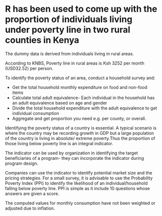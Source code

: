 # R has been used to come up with the proportion of individuals living under poverty line in two rural counties in Kenya
The dummy data is derived from individuals living in rural areas.

According to KNBS, Poverty line in rural areas is Ksh 3252 per month (USD32.52) per person.

To identify the poverty status of an area, conduct a household survey and:
- Get the total household monthly expenditure on food and non-food items
- Calculate total adult equivalence- Each individual in the household has an adult equivalence based on age and gender
- Divide the total household expenditure with the adult equivalence to get individual consumption
- Aggregate and get proportion you need e.g. per county, or overall.

Identifying the poverty status of a country is essential. A typical scenario is where the country may be recording growth in GDP but a large population of the country is living in absolute/ extreme poverty.Thus the proportion of those living below poverty line is an integral indicator.

The indicator can be used by organization in identifying the target beneficiaries of a program- they can incorporate the indicator during program design.

Companies can use the indicator to identify potential market size and the pricing strategies.
For a small survey, it is advisable to use the Probability Poverty Index (PPI) to identify the likelihood of an individual/household falling below poverty line.
PPI is simple as it include 10 questions whose answers are given a score.

The computed values for monthly consumption have not been weighted or adjusted due to inflation.
